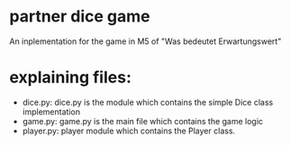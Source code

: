 # partner dice game
 An inplementation for the game in M5 of "Was bedeutet Erwartungswert"
 # explaining files:
 - dice.py: dice.py is the module which contains the simple Dice class implementation
 - game.py: game.py is the main file which contains the game logic
 - player.py: player module which contains the Player class.